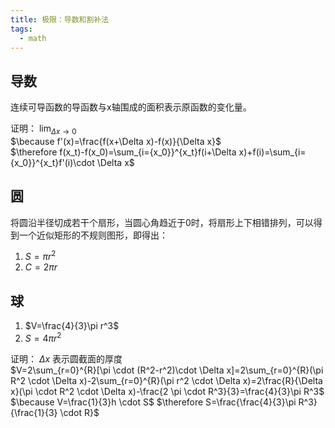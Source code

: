 ```yaml
---
title: 极限：导数和割补法
tags:
  - math
---
```


## 导数

连续可导函数的导函数与x轴围成的面积表示原函数的变化量。

证明： $\lim_{\Delta x \to 0}$ <br>
$\because f'(x)=\frac{f(x+\Delta x)-f(x)}{\Delta x}$ <br> 
$\therefore f(x_t)-f(x_0)=\sum_{i={x_0}}^{x_t}f(i+\Delta x)+f(i)=\sum_{i={x_0}}^{x_t}f'(i)\cdot \Delta x$ <br> 

## 圆

将圆沿半径切成若干个扇形，当圆心角趋近于0时，将扇形上下相错排列，可以得到一个近似矩形的不规则图形，即得出：
1. $S=\pi r^2$
2. $C=2\pi r$

## 球

1. $V=\frac{4}{3}\pi r^3$
2. $S=4\pi r^2$

证明： $\Delta x$ 表示圆截面的厚度 <br>
$V=2\sum_{r=0}^{R}[\pi \cdot (R^2-r^2)\cdot \Delta x]=2\sum_{r=0}^{R}(\pi R^2 \cdot \Delta x)-2\sum_{r=0}^{R}(\pi r^2 \cdot \Delta x)=2\frac{R}{\Delta x}(\pi \cdot R^2 \cdot \Delta x)-\frac{2 \pi \cdot R^3}{3}=\frac{4}{3}\pi R^3$ <br> 
$\because V=\frac{1}{3}h \cdot S$
$\therefore S=\frac{\frac{4}{3}\pi R^3}{\frac{1}{3} \cdot R}$